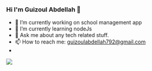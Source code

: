 ### Hi I'm Guizoul Abdellah 👋

- 🔭 I’m currently working on school management app
- 🌱 I’m currently learning nodeJs
- 💬 Ask me about any tech related stuff.
- 📫 How to reach me: guizoulabdellah792@gmail.com
- 
<img src="https://github-readme-stats.vercel.app/api?username=Guizoul&&show_icons=true&title_color=57A5FF&icon_color=57A5FF&text_color=57A5FF&bg_color=0d1117">
